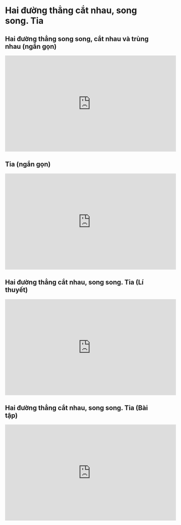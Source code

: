 # Hai đường thẳng cắt nhau, song song. Tia
## Hai đường thẳng song song, cắt nhau và trùng nhau (ngắn gọn)
<iframe width="560" height="315" src="https://www.youtube.com/embed/8SXw2d941gc?si=plEkceEMeHgceeNB" title="YouTube video player" frameborder="0" allow="accelerometer; autoplay; clipboard-write; encrypted-media; gyroscope; picture-in-picture; web-share" referrerpolicy="strict-origin-when-cross-origin" allowfullscreen></iframe>

## Tia (ngắn gọn)
<iframe width="560" height="315" src="https://www.youtube.com/embed/WIzqHgoEKH8?si=t1jgc0fSbH7Ia9qv" title="YouTube video player" frameborder="0" allow="accelerometer; autoplay; clipboard-write; encrypted-media; gyroscope; picture-in-picture; web-share" referrerpolicy="strict-origin-when-cross-origin" allowfullscreen></iframe>

## Hai đường thẳng cắt nhau, song song. Tia (Lí thuyết)
<iframe width="560" height="315" src="https://www.youtube.com/embed/NpbsoPGQ5WM?si=alArMFC4_FB51mn8" title="YouTube video player" frameborder="0" allow="accelerometer; autoplay; clipboard-write; encrypted-media; gyroscope; picture-in-picture; web-share" referrerpolicy="strict-origin-when-cross-origin" allowfullscreen></iframe>

## Hai đường thẳng cắt nhau, song song. Tia (Bài tập)
<iframe width="560" height="315" src="https://www.youtube.com/embed/HcVCr8SqDJ4?si=i_1CzGaS4zq2uZxD" title="YouTube video player" frameborder="0" allow="accelerometer; autoplay; clipboard-write; encrypted-media; gyroscope; picture-in-picture; web-share" referrerpolicy="strict-origin-when-cross-origin" allowfullscreen></iframe>